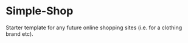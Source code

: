 # Simple-Shop

Starter template for any future online shopping sites (i.e. for a clothing brand etc).
